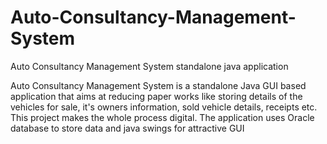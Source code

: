 # Auto-Consultancy-Management-System
Auto Consultancy Management System standalone java application


Auto Consultancy Management System is a standalone Java GUI based application that aims at reducing paper works like storing details of the vehicles for sale, it's owners information, sold vehicle details, receipts etc. This project makes the whole process digital.
The application uses Oracle database to store data and java swings for attractive GUI
